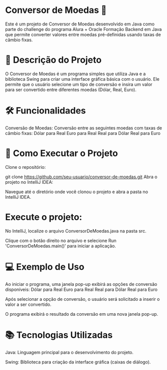 # Conversor de Moedas 💸

Este é um projeto de Conversor de Moedas desenvolvido em Java como parte do challenge do programa Alura + Oracle Formação Backend em Java que permite converter valores entre moedas pré-definidas usando taxas de câmbio fixas.

# 📖 Descrição do Projeto

O Conversor de Moedas é um programa simples que utiliza Java e a biblioteca Swing para criar uma interface gráfica básica com o usuário. Ele permite que o usuário selecione um tipo de conversão e insira um valor para ser convertido entre diferentes moedas (Dólar, Real, Euro).

# 🛠️ Funcionalidades

Conversão de Moedas: Conversão entre as seguintes moedas com taxas de câmbio fixas:
Dólar para Real
Euro para Real
Real para Dólar
Real para Euro


# 🚀 Como Executar o Projeto

Clone o repositório:

git clone https://github.com/seu-usuario/conversor-de-moedas.git
Abra o projeto no IntelliJ IDEA:

Navegue até o diretório onde você clonou o projeto e abra a pasta no IntelliJ IDEA.

# Execute o projeto:

No IntelliJ, localize o arquivo ConversorDeMoedas.java na pasta src.

Clique com o botão direito no arquivo e selecione Run 'ConversorDeMoedas.main()' para iniciar a aplicação.

# 💻 Exemplo de Uso

Ao iniciar o programa, uma janela pop-up exibirá as opções de conversão disponíveis:
Dólar para Real
Euro para Real
Real para Dólar
Real para Euro

Após selecionar a opção de conversão, o usuário será solicitado a inserir o valor a ser convertido.

O programa exibirá o resultado da conversão em uma nova janela pop-up.

# 📚 Tecnologias Utilizadas

Java: Linguagem principal para o desenvolvimento do projeto.

Swing: Biblioteca para criação da interface gráfica (caixas de diálogo).
